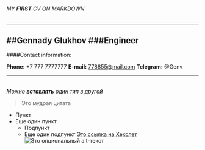 
###### _MY **FIRST** CV ON MARKDOWN_
---


##Gennady Glukhov
###Engineer
---

####Contact information:

**Phone:** +7 777 7777777
**E-mail:** 778855@mail.com
**Telegram:** @Genv

---

### <h3>
#### <h4>
##### <h5>
###### <h6>
_Можно **вставлять** один тип в другой_
> Это мудрая цитата
* Пункт
* Еще один пункт
  * Подпункт
  * Еще один подпункт
[Это ссылка на Хекслет](https://hexlet.io)
![Это опциональный alt-текст](/assets/images/markdown/markdown.png)